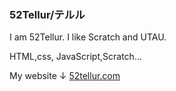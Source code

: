 ### 52Tellur/テルル
I am 52Tellur. I like Scratch and UTAU.

HTML,css, JavaScript,Scratch…

My website ↓
[52tellur.com](https://52tellur.com)
